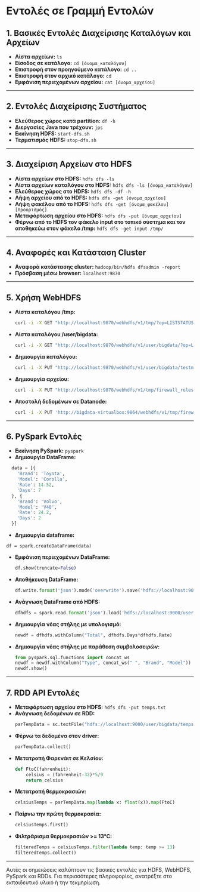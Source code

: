 # Εντολές σε Γραμμή Εντολών

## 1. Βασικές Εντολές Διαχείρισης Καταλόγων και Αρχείων
- **Λίστα αρχείων:** `ls`
- **Είσοδος σε κατάλογο:** `cd [όνομα_καταλόγου]`
- **Επιστροφή στον προηγούμενο κατάλογο:** `cd ..`
- **Επιστροφή στον αρχικό κατάλογο:** `cd`
- **Εμφάνιση περιεχομένων αρχείου:** `cat [όνομα_αρχείου]`

---

## 2. Εντολές Διαχείρισης Συστήματος
- **Ελεύθερος χώρος κατά partition:** `df -h`
- **Διεργασίες Java που τρέχουν:** `jps`
- **Εκκίνηση HDFS:** `start-dfs.sh`
- **Τερματισμός HDFS:** `stop-dfs.sh`

---

## 3. Διαχείριση Αρχείων στο HDFS
- **Λίστα αρχείων στο HDFS:** `hdfs dfs -ls`
- **Λίστα αρχείων καταλόγου στο HDFS:** `hdfs dfs -ls [όνομα_καταλόγου]`
- **Ελεύθερος χώρος στο HDFS:** `hdfs dfs -df -h`
- **Λήψη αρχείου από το HDFS:** `hdfs dfs -get [όνομα_αρχείου]`
- **Λήψη φακέλου από το HDFS:** `hdfs dfs -get [όνομα_φακέλου] [προορισμός]`
- **Μεταφόρτωση αρχείου στο HDFS:** `hdfs dfs -put [όνομα_αρχείου]`
- **Φέρνω από το HDFS τον φάκελο input στο τοπικό σύστημα και τον αποθηκεύω στον φάκελο /tmp:** `hdfs dfs -get input /tmp/`


---

## 4. Αναφορές και Κατάσταση Cluster
- **Αναφορά κατάστασης cluster:** `hadoop/bin/hdfs dfsadmin -report`
- **Πρόσβαση μέσω browser:** `localhost:9870`

---

## 5. Χρήση WebHDFS
- **Λίστα καταλόγου /tmp:**
  ```bash
  curl -i -X GET "http://localhost:9870/webhdfs/v1/tmp/?op=LISTSTATUS"
  ```
- **Λίστα καταλόγου /user/bigdata:**
  ```bash
  curl -i -X GET "http://localhost:9870/webhdfs/v1/user/bigdata/?op=LISTSTATUS"
  ```
- **Δημιουργία καταλόγου:**
  ```bash
  curl -i -X PUT "http://localhost:9870/webhdfs/v1/user/bigdata/testme/?op=MKDIRS"
  ```
- **Δημιουργία αρχείου:**
  ```bash
  curl -i -X PUT "http://localhost:9870/webhdfs/v1/tmp/firewall_rules.sh?op=create&user.name=bigdata"
  ```
- **Αποστολή δεδομένων σε Datanode:**
  ```bash
  curl -i -X PUT 'http://bigdata-virtualbox:9864/webhdfs/v1/tmp/firewall_rules.sh?op=CREATE&user.name=bigdata&namenoderpcaddress=master:9000&createflag=&createparent=true&overwrite=false' -H 'Content-Type: application/octet-stream' -T 'firewall_rules.sh'
  ```

---

## 6. PySpark Εντολές
- **Εκκίνηση PySpark:** `pyspark`
- **Δημιουργία DataFrame:**
```python
  data = [{
    'Brand': 'Toyota',
    'Model': 'Corolla',
    'Rate': 14.52,
    'Days': 7
  }, {
    'Brand': 'Volvo',
    'Model': 'V40',
    'Rate': 24.2,
    'Days': 2
  }]
```

- **Δημιουργία dataframe:**
```
df = spark.createDataFrame(data)
```

- **Εμφάνιση περιεχομένων DataFrame:**
  ```python
  df.show(truncate=False)
  ```
- **Αποθήκευση DataFrame:**
  ```python
  df.write.format('json').mode('overwrite').save('hdfs://localhost:9000/user/bigdata/json-example')
  ```
- **Ανάγνωση DataFrame από HDFS:**
  ```python
  dfhdfs = spark.read.format('json').load('hdfs://localhost:9000/user/bigdata/json-example')
  ```
- **Δημιουργία νέας στήλης με υπολογισμό:**
  ```python
  newdf = dfhdfs.withColumn("Total", dfhdfs.Days*dfhdfs.Rate)
  ```
- **Δημιουργία νέας στήλης με παράθεση συμβολοσειρών:**
  ```python
  from pyspark.sql.functions import concat_ws
  newdf = newdf.withColumn("Type", concat_ws(" ", "Brand", "Model"))
  newdf.show()
  ```

---

## 7. RDD API Εντολές
- **Μεταφόρτωση αρχείου στο HDFS:** `hdfs dfs -put temps.txt`
- **Ανάγνωση δεδομένων σε RDD:**
  ```python
  parTempData = sc.textFile("hdfs://localhost:9000/user/bigdata/temps.txt")
  ```
- **Φέρνω τα δεδομένα στον driver:**
  ```python
  parTempData.collect()
  ```
- **Μετατροπή Φαρενάιτ σε Κελσίου:**
  ```python
  def FtoC(fahrenheit):
      celsius = (fahrenheit-32)*5/9
      return celsius
  ```
- **Μετατροπή θερμοκρασιών:**
  ```python
  celsiusTemps = parTempData.map(lambda x: float(x)).map(FtoC)
  ```
- **Παίρνω την πρώτη θερμοκρασία:**
  ```python
  celsiusTemps.first()
  ```
- **Φιλτράρισμα θερμοκρασιών >= 13°C:**
  ```python
  filteredTemps = celsiusTemps.filter(lambda temp: temp >= 13)
  filteredTemps.collect()
  ```

---

Αυτές οι σημειώσεις καλύπτουν τις βασικές εντολές για HDFS, WebHDFS, PySpark και RDDs. Για περισσότερες πληροφορίες, ανατρέξτε στο εκπαιδευτικό υλικό ή την τεκμηρίωση.

